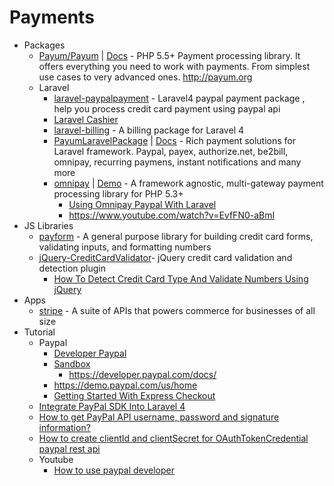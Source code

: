 # Payments
* Packages
    - [Payum/Payum](https://goo.gl/mCzkTx) | [Docs](http://payum.org/) - PHP 5.5+ Payment processing library. It offers everything you need to work with payments. From simplest use cases to very advanced ones. http://payum.org
    - Laravel
        - [laravel-paypalpayment](http://goo.gl/sjh6zX) - Laravel4 paypal payment package , help you process credit card payment using paypal api
        - [Laravel Cashier](http://goo.gl/N0chcg)
        - [laravel-billing](http://goo.gl/I9RIOO) - A billing package for Laravel 4
        - [PayumLaravelPackage](https://goo.gl/ktybIi) | [Docs](http://goo.gl/lQqxlo) - Rich payment solutions for Laravel framework. Paypal, payex, authorize.net, be2bill, omnipay, recurring paymens, instant notifications and many more
        - [omnipay](https://goo.gl/ABPhrN) | [Demo](http://omnipay.thephpleague.com/) - A framework agnostic, multi-gateway payment processing library for PHP 5.3+
            - [Using Omnipay Paypal With Laravel](https://goo.gl/7NNOLI)
            - https://www.youtube.com/watch?v=EvfFN0-aBmI
* JS Libraries
    - [payform](http://goo.gl/gjzD5F) - A general purpose library for building credit card forms, validating inputs, and formatting numbers
    - [jQuery-CreditCardValidator](https://goo.gl/zjk57v)- jQuery credit card validation and detection plugin
        - [How To Detect Credit Card Type And Validate Numbers Using jQuery](http://goo.gl/c20eqg)
* Apps
    - [stripe](https://stripe.com/) - A suite of APIs that powers commerce for businesses of all size
* Tutorial
    - Paypal
        - [Developer Paypal](https://developer.paypal.com/)
        - [Sandbox](https://developer.paypal.com/developer/accounts)
            - https://developer.paypal.com/docs/
        - https://demo.paypal.com/us/home
        - [Getting Started With Express Checkout](https://goo.gl/6GXYuy)
    - [Integrate PayPal SDK Into Laravel 4](http://goo.gl/nYH4ow)
    - [How to get PayPal API username, password and signature information?](http://goo.gl/7BxQq8)
    - [How to create clientId and clientSecret for OAuthTokenCredential paypal rest api](http://goo.gl/ilu1yX)
    - Youtube
        - [How to use paypal developer](https://youtu.be/0B1sS43rK8I)
